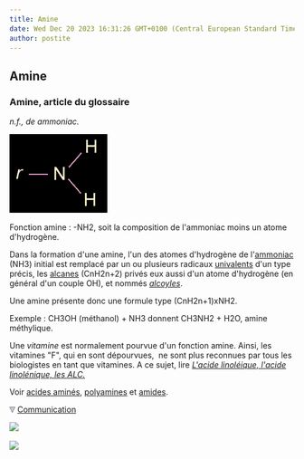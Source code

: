 ```yaml
---
title: Amine
date: Wed Dec 20 2023 16:31:26 GMT+0100 (Central European Standard Time)
author: postite
---
```


## Amine
### Amine, article du glossaire
 _n.f., de ammoniac._

![](images/amine.gif)

Fonction amine : -NH2, soit la composition de l'ammoniac moins un atome d'hydrogène.

Dans la formation d'une amine, l'un des atomes d'hydrogène de l'[ammoniac](ammoniac.html) (NH3) initial est remplacé par un ou plusieurs radicaux [univalents](valence.html) d'un type précis, les [alcanes](alcane.html) (CnH2n+2) privés eux aussi d'un atome d'hydrogène (en général d'un couple OH), et nommés _[alcoyles](alcoyle.html)_.

Une amine présente donc une formule type (CnH2n+1)xNH2.

Exemple : CH3OH (méthanol) + NH3 donnent CH3NH2 + H2O, amine méthylique.

Une _vitamine_ est normalement pourvue d'un fonction amine. Ainsi, les vitamines "F", qui en sont dépourvues,  ne sont plus reconnues par tous les biologistes en tant que vitamines. A ce sujet, lire _[L'acide linoléique, l'acide linolénique, les ALC.](linoleiquelinoleniquealc.html)_

Voir [acides aminés](acides.html#acidesamines), [polyamines](polyamine.html) et [amides](amide.html).



![](images/flechebas.gif) [Communication](http://www.artrealite.com/annonceurs.htm) 

[![](https://cbonvin.fr/sites/regie.artrealite.com/visuels/campagne1.png)](index-2.html#20131014)

![](https://cbonvin.fr/sites/regie.artrealite.com/visuels/campagne2.png)